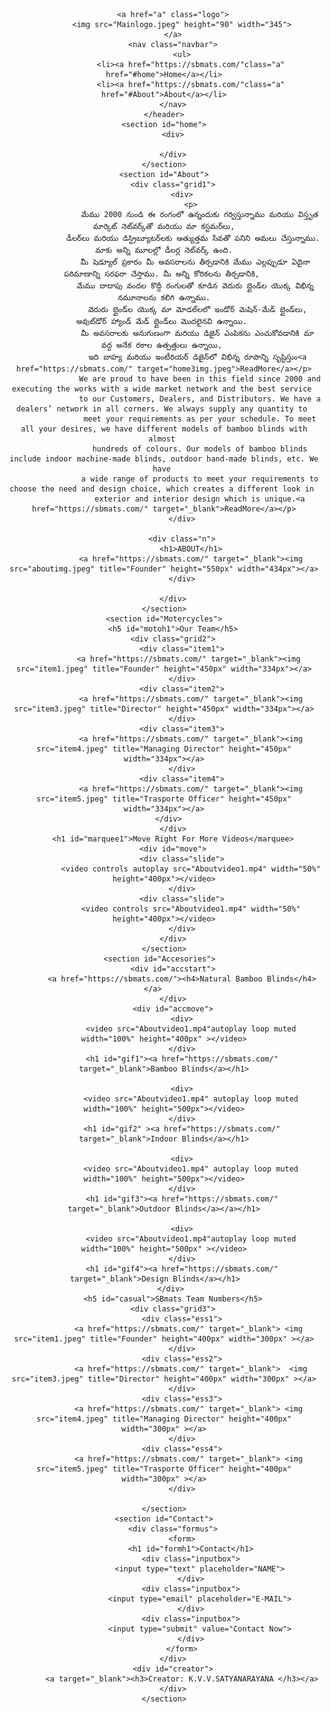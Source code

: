 <!DOCTYPE html>
<html lang="en">
<head>
    <meta charset="UTF-8">
    <meta name="viewport" content="width=device-width, initial-scale=1.0">
    <title>Document</title>
    <link rel="stylesheet" href="triumph.css">
</head>
<body>
    <header class="header">
        
        <a href="a" class="logo">
            <img src="Mainlogo.jpeg" height="90" width="345">
        </a>
        <nav class="navbar">
            <ul>
                <li><a href="https://sbmats.com/"class="a" href="#home">Home</a></li>
                <li><a href="https://sbmats.com/"class="a" href="#About">About</a></li>
        </nav>
    </header>
    <section id="home">
        <div>
            
        </div>
    </section>
    <section id="About">
        <div class="grid1">
            <div>
                <p>
                    మేము 2000 నుండి ఈ రంగంలో ఉన్నందుకు గర్విస్తున్నాము మరియు విస్తృత మార్కెట్ నెట్‌వర్క్‌తో మరియు మా కస్టమర్‌లు,
                 డీలర్‌లు మరియు డిస్ట్రిబ్యూటర్‌లకు అత్యుత్తమ సేవతో పనిని అమలు చేస్తున్నాము. మాకు అన్ని మూలల్లో డీలర్ల నెట్‌వర్క్ ఉంది.
                  మీ షెడ్యూల్ ప్రకారం మీ అవసరాలను తీర్చడానికి మేము ఎల్లప్పుడూ ఏదైనా పరిమాణాన్ని సరఫరా చేస్తాము. మీ అన్ని కోరికలను తీర్చడానికి, 
                  మేము దాదాపు వందల కొద్దీ రంగులతో కూడిన వెదురు బ్లైండ్‌ల యొక్క విభిన్న నమూనాలను కలిగి ఉన్నాము.
                   వెదురు బ్లైండ్‌ల యొక్క మా మోడల్‌లలో ఇండోర్ మెషిన్-మేడ్ బ్లైండ్‌లు, అవుట్‌డోర్ హ్యాండ్ మేడ్ బ్లైండ్‌లు మొదలైనవి ఉన్నాయి. 
                   మీ అవసరాలకు అనుగుణంగా మరియు డిజైన్ ఎంపికను ఎంచుకోవడానికి మా వద్ద అనేక రకాల ఉత్పత్తులు ఉన్నాయి, 
                   ఇది బాహ్య మరియు ఇంటీరియర్ డిజైన్‌లో విభిన్న రూపాన్ని సృష్టిస్తుం<a href="https://sbmats.com/" target="home3img.jpeg">ReadMore</a></p>
                    We are proud to have been in this field since 2000 and executing the works with a wide market network and the best service 
                    to our Customers, Dealers, and Distributors. We have a dealers’ network in all corners. We always supply any quantity to 
                    meet your requirements as per your schedule. To meet all your desires, we have different models of bamboo blinds with almost 
                    hundreds of colours. Our models of bamboo blinds include indoor machine-made blinds, outdoor hand-made blinds, etc. We have 
                    a wide range of products to meet your requirements to choose the need and design choice, which creates a different look in 
                    exterior and interior design which is unique.<a href="https://sbmats.com/" target="_blank">ReadMore</a></p>
            </div>
            
            <div class="n">
                <h1>ABOUT</h1>
                <a href="https://sbmats.com/" target="_blank"><img src="aboutimg.jpeg" title="Founder" height="550px" width="434px"></a>
            </div>
            
        </div>
    </section>
    <section id="Motercycles">
        <h5 id="motoh1">Our Team</h5>
        <div class="grid2">
            <div class="item1">
               <a href="https://sbmats.com/" target="_blank"><img src="item1.jpeg" title="Founder" height="450px" width="334px"></a>
            </div>
            <div class="item2">
                <a href="https://sbmats.com/" target="_blank"><img src="item3.jpeg" title="Director" height="450px" width="334px"></a>
            </div>
            <div class="item3">
                <a href="https://sbmats.com/" target="_blank"><img src="item4.jpeg" title="Managing Director" height="450px" width="334px"></a>
            </div>
            <div class="item4">
                <a href="https://sbmats.com/" target="_blank"><img src="item5.jpeg" title="Trasporte Officer" height="450px" width="334px"></a>
            </div>      
        </div>
        <h1 id="marquee1">Move Right For More Videos</marquee>
        <div id="move">
            <div class="slide">
                <video controls autoplay src="Aboutvideo1.mp4" width="50%" height="400px"></video>
            </div>
            <div class="slide">
                <video controls src="Aboutvideo1.mp4" width="50%" height="400px"></video>
            </div>
        </div>
    </section>
    <section id="Accesories">  
        <div id="accstart">
            <a href="https://sbmats.com/"><h4>Natural Bamboo Blinds</h4></a>     
        </div>
        <div id="accmove">
            <div>
                <video src="Aboutvideo1.mp4"autoplay loop muted width="100%" height="400px" ></video>
            </div>
            <h1 id="gif1"><a href="https://sbmats.com/" target="_blank">Bamboo Blinds</a></h1>
            
            <div>
                <video src="Aboutvideo1.mp4" autoplay loop muted width="100%" height="500px"></video>
            </div>
            <h1 id="gif2" ><a href="https://sbmats.com/" target="_blank">Indoor Blinds</a></h1>
            
            <div>
                <video src="Aboutvideo1.mp4" autoplay loop muted width="100%" height="500px"></video>
            </div>
            <h1 id="gif3"><a href="https://sbmats.com/" target="_blank">Outdoor Blinds</a></a></h1>
            
            <div>
                <video src="Aboutvideo1.mp4"autoplay loop muted width="100%" height="500px" ></video>
            </div>
            <h1 id="gif4"><a href="https://sbmats.com/" target="_blank">Design Blinds</a></h1>    
        </div> 
        <h5 id="casual">SBmats Team Numbers</h5>
        <div class="grid3">
            <div class="ess1">
               <a href="https://sbmats.com/" target="_blank"> <img src="item1.jpeg" title="Founder" height="400px" width="300px" ></a>
            </div>
            <div class="ess2">
                <a href="https://sbmats.com/" target="_blank">  <img src="item3.jpeg" title="Director" height="400px" width="300px" ></a>
            </div>
            <div class="ess3">
               <a href="https://sbmats.com/" target="_blank"> <img src="item4.jpeg" title="Managing Director" height="400px" width="300px" ></a>
            </div>
            <div class="ess4">
               <a href="https://sbmats.com/" target="_blank"> <img src="item5.jpeg" title="Trasporte Officer" height="400px" width="300px" ></a>
            </div>

    </section>
    <section id="Contact">
        <div class="formus">
            <form>
                <h1 id="formh1">Contact</h1>
                <div class="inputbox">
                    <input type="text" placeholder="NAME">
                </div>
                <div class="inputbox">
                    <input type="email" placeholder="E-MAIL">
                </div>
                <div class="inputbox">
                    <input type="submit" value="Contact Now">
                </div>
            </form>
        </div>
        <div id="creator">
            <a target="_blank"><h3>Creator: K.V.V.SATYANARAYANA </h3></a>
        </div>
    </section>
</body>
</html>
    
